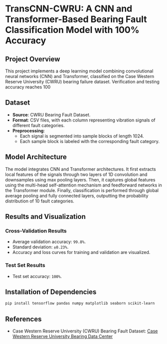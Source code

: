 # TransCNN-CWRU: A CNN and Transformer-Based Bearing Fault Classification Model with 100% Accuracy

## Project Overview
This project implements a deep learning model combining convolutional neural networks (CNN) and Transformer, classified on the Case Western Reserve University (CWRU) bearing failure dataset. Verification and testing accuracy reaches 100

## Dataset
- **Source**: CWRU Bearing Fault Dataset.
- **Format**: CSV files, with each column representing vibration signals of different fault categories.
- **Preprocessing**:
  - Each signal is segmented into sample blocks of length 1024.
  - Each sample block is labeled with the corresponding fault category.

## Model Architecture
The model integrates CNN and Transformer architectures. It first extracts local features of the signals through two layers of 1D convolution and downsamples using max pooling layers. Then, it captures global features using the multi-head self-attention mechanism and feedforward networks in the Transformer module. Finally, classification is performed through global average pooling and fully connected layers, outputting the probability distribution of 10 fault categories.

## Results and Visualization
### Cross-Validation Results
- Average validation accuracy: `99.8%`.
- Standard deviation: `±0.23%`.
- Accuracy and loss curves for training and validation are visualized.

### Test Set Results
- Test set accuracy: `100%`.

## Installation of Dependencies
   ```bash
   pip install tensorflow pandas numpy matplotlib seaborn scikit-learn
   ```

## References
- Case Western Reserve University (CWRU) Bearing Fault Dataset: [Case Western Reserve University Bearing Data Center](https://engineering.case.edu/bearingdatacenter)
